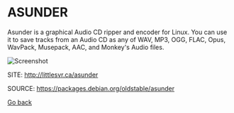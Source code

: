 # ASUNDER

 Asunder is a graphical Audio CD ripper and encoder
 for Linux. You can use it to save tracks from an 
 Audio CD as any of WAV, MP3, OGG, FLAC, Opus, 
 WavPack, Musepack, AAC, and Monkey's Audio files.
 
 ![Screenshot](https://screenshots.debian.net/shrine/screenshot/simage/large-9997c700ffc1e25341d721d77de0aae2.png)
 
 SITE: http://littlesvr.ca/asunder

 SOURCE: https://packages.debian.org/oldstable/asunder

 [Go back](https://portable-linux-apps.github.io/apps.html)
